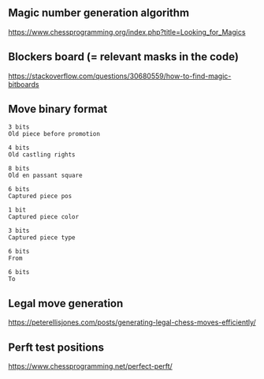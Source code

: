 ## Magic number generation algorithm
https://www.chessprogramming.org/index.php?title=Looking_for_Magics

## Blockers board (= relevant masks in the code)
https://stackoverflow.com/questions/30680559/how-to-find-magic-bitboards


## Move binary format
```
3 bits
Old piece before promotion

4 bits
Old castling rights

8 bits
Old en passant square

6 bits
Captured piece pos

1 bit
Captured piece color

3 bits
Captured piece type

6 bits
From

6 bits
To
```

## Legal move generation
https://peterellisjones.com/posts/generating-legal-chess-moves-efficiently/

## Perft test positions
https://www.chessprogramming.net/perfect-perft/
